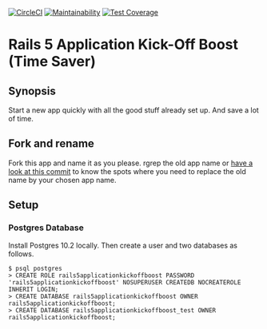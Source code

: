 [![CircleCI](https://circleci.com/gh/strehlst/rails-5-application-kick-off-boost/tree/master.svg?style=shield)](https://circleci.com/gh/strehlst/rails-5-application-kick-off-boost/tree/master)  [![Maintainability](https://api.codeclimate.com/v1/badges/76b812c3334a3c753fe1/maintainability)](https://codeclimate.com/github/strehlst/rails-5-application-kick-off-boost/maintainability)  [![Test Coverage](https://api.codeclimate.com/v1/badges/76b812c3334a3c753fe1/test_coverage)](https://codeclimate.com/github/strehlst/rails-5-application-kick-off-boost/test_coverage)
# Rails 5 Application Kick-Off Boost (Time Saver)

## Synopsis
Start a new app quickly with all the good stuff already set up. And save a lot of time.

## Fork and rename
Fork this app and name it as you please. rgrep the old app name or [have a look at this commit](https://github.com/strehlst/rails-5-application-kick-off-boost/commit/b160710f3fe0277133a8e7bf9d24ab004c1a00e6) to know the spots where you need to replace the old name by your chosen app name.

## Setup
### Postgres Database
Install Postgres 10.2 locally. Then create a user and two databases as follows.

```
$ psql postgres
> CREATE ROLE rails5applicationkickoffboost PASSWORD 'rails5applicationkickoffboost' NOSUPERUSER CREATEDB NOCREATEROLE INHERIT LOGIN;
> CREATE DATABASE rails5applicationkickoffboost OWNER rails5applicationkickoffboost;
> CREATE DATABASE rails5applicationkickoffboost_test OWNER rails5applicationkickoffboost;
```

